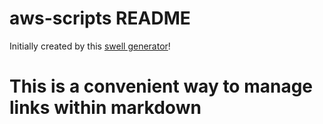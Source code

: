 # aws-scripts README



Initially created by this [swell generator][parent-generator-url]!

# This is a convenient way to manage links within markdown
[parent-generator-url]: https://github.com/swellaby/generator-swell